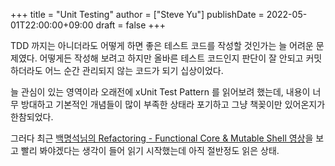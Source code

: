 +++
title = "Unit Testing"
author = ["Steve Yu"]
publishDate = 2022-05-01T22:00:00+09:00
draft = false
+++

TDD 까지는 아니더라도 어떻게 하면 좋은 테스트 코드를 작성할 것인가는 늘 어려운 문제였다. 어떻게든 작성해 보려고 하지만 올바른 테스트 코드인지 판단이 잘 안되고 커밋하더라도 어느 순간 관리되지 않는 코드가 되기 십상이었다.

늘 관심이 있는 영역이라 오래전에 xUnit Test Pattern 를 읽어보려 했는데, 내용이 너무 방대하고 기본적인 개념들이 많이 부족한 상태라 포기하고 그냥 책꽂이만 있어온지가 한참되었다.

그러다 최근 [백명석님의 Refactoring - Functional Core &amp; Mutable Shell 영상](https://www.youtube.com/watch?v=Qr_FxgpMuWA)을 보고 빨리 봐야겠다는 생각이 들어 읽기 시작했는데 아직 절반정도 읽은 상태.

